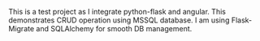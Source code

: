 This is a test project as I integrate python-flask and angular. This demonstrates CRUD operation using MSSQL database. I am using Flask-Migrate and SQLAlchemy for smooth DB management.
